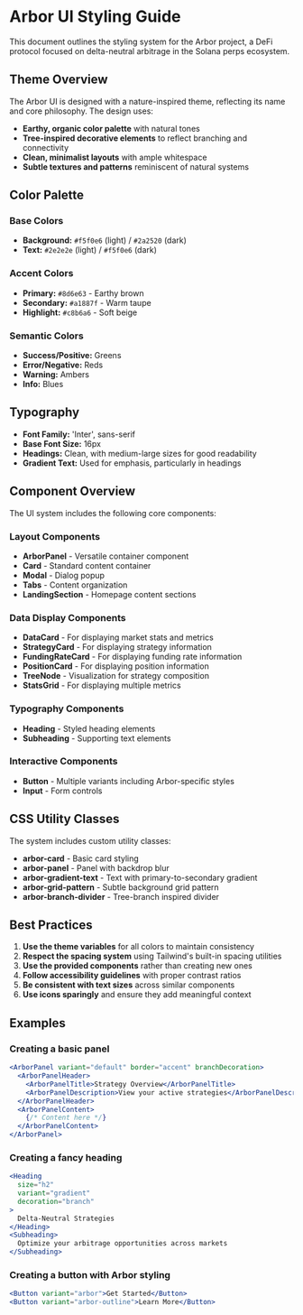 # Arbor UI Styling Guide

This document outlines the styling system for the Arbor project, a DeFi protocol focused on delta-neutral arbitrage in the Solana perps ecosystem.

## Theme Overview

The Arbor UI is designed with a nature-inspired theme, reflecting its name and core philosophy. The design uses:

- **Earthy, organic color palette** with natural tones
- **Tree-inspired decorative elements** to reflect branching and connectivity
- **Clean, minimalist layouts** with ample whitespace
- **Subtle textures and patterns** reminiscent of natural systems

## Color Palette

### Base Colors
- **Background:** `#f5f0e6` (light) / `#2a2520` (dark)
- **Text:** `#2e2e2e` (light) / `#f5f0e6` (dark)

### Accent Colors
- **Primary:** `#8d6e63` - Earthy brown
- **Secondary:** `#a1887f` - Warm taupe
- **Highlight:** `#c8b6a6` - Soft beige

### Semantic Colors
- **Success/Positive:** Greens
- **Error/Negative:** Reds
- **Warning:** Ambers
- **Info:** Blues

## Typography

- **Font Family:** 'Inter', sans-serif
- **Base Font Size:** 16px
- **Headings:** Clean, with medium-large sizes for good readability
- **Gradient Text:** Used for emphasis, particularly in headings

## Component Overview

The UI system includes the following core components:

### Layout Components
- **ArborPanel** - Versatile container component
- **Card** - Standard content container
- **Modal** - Dialog popup
- **Tabs** - Content organization
- **LandingSection** - Homepage content sections

### Data Display Components
- **DataCard** - For displaying market stats and metrics
- **StrategyCard** - For displaying strategy information
- **FundingRateCard** - For displaying funding rate information
- **PositionCard** - For displaying position information
- **TreeNode** - Visualization for strategy composition
- **StatsGrid** - For displaying multiple metrics

### Typography Components
- **Heading** - Styled heading elements
- **Subheading** - Supporting text elements

### Interactive Components
- **Button** - Multiple variants including Arbor-specific styles
- **Input** - Form controls

## CSS Utility Classes

The system includes custom utility classes:

- **arbor-card** - Basic card styling
- **arbor-panel** - Panel with backdrop blur
- **arbor-gradient-text** - Text with primary-to-secondary gradient
- **arbor-grid-pattern** - Subtle background grid pattern
- **arbor-branch-divider** - Tree-branch inspired divider

## Best Practices

1. **Use the theme variables** for all colors to maintain consistency
2. **Respect the spacing system** using Tailwind's built-in spacing utilities
3. **Use the provided components** rather than creating new ones
4. **Follow accessibility guidelines** with proper contrast ratios
5. **Be consistent with text sizes** across similar components
6. **Use icons sparingly** and ensure they add meaningful context

## Examples

### Creating a basic panel
```jsx
<ArborPanel variant="default" border="accent" branchDecoration>
  <ArborPanelHeader>
    <ArborPanelTitle>Strategy Overview</ArborPanelTitle>
    <ArborPanelDescription>View your active strategies</ArborPanelDescription>
  </ArborPanelHeader>
  <ArborPanelContent>
    {/* Content here */}
  </ArborPanelContent>
</ArborPanel>
```

### Creating a fancy heading
```jsx
<Heading 
  size="h2" 
  variant="gradient" 
  decoration="branch"
>
  Delta-Neutral Strategies
</Heading>
<Subheading>
  Optimize your arbitrage opportunities across markets
</Subheading>
```

### Creating a button with Arbor styling
```jsx
<Button variant="arbor">Get Started</Button>
<Button variant="arbor-outline">Learn More</Button>
```